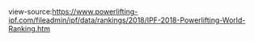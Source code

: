 view-source:https://www.powerlifting-ipf.com/fileadmin/ipf/data/rankings/2018/IPF-2018-Powerlifting-World-Ranking.htm
